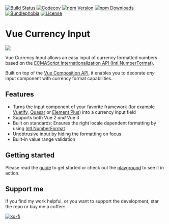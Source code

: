 [![Build Status](https://travis-ci.com/dm4t2/vue-currency-input.svg?branch=master)](https://app.travis-ci.com/github/dm4t2/vue-currency-input)
[![Codecov](https://codecov.io/gh/dm4t2/vue-currency-input/branch/master/graph/badge.svg)](https://codecov.io/gh/dm4t2/vue-currency-input)
[![npm Version](https://badgen.net/npm/v/vue-currency-input?color=green)](https://www.npmjs.com/package/vue-currency-input)
[![npm Downloads](https://badgen.net/npm/dw/vue-currency-input?color=green)](https://www.npmjs.com/package/vue-currency-input)
[![Bundlephobia](https://badgen.net/bundlephobia/minzip/vue-currency-input?color=green)](https://bundlephobia.com/result?p=vue-currency-input)
[![License](https://badgen.net/github/license/dm4t2/vue-currency-input?color=green)](https://github.com/dm4t2/vue-currency-input/blob/master/LICENSE)

# Vue Currency Input

[![](docs/vue-currency-input.gif)](https://dm4t2.github.io/vue-currency-input)

Vue Currency Input allows an easy input of currency formatted numbers based on the [ECMAScript Internationalization API (Intl.NumberFormat)](https://developer.mozilla.org/en-US/docs/Web/JavaScript/Reference/Global_Objects/Intl/NumberFormat).

Built on top of the [Vue Composition API](https://v3.vuejs.org/guide/composition-api-introduction.html), it enables you to decorate _any_ input component with currency format capabilities.

## Features

- Turns the input component of your favorite framework (for example [Vuetify](https://vuetifyjs.com/en/components/text-fields/), [Quasar](https://quasar.dev/vue-components/input) or [Element Plus](https://element-plus.org/en-US/component/input.html)) into a currency input field
- Supports both Vue 2 _and_ Vue 3
- Built on standards: Ensures the right locale dependent formatting by using [Intl.NumberFormat](https://developer.mozilla.org/en-US/docs/Web/JavaScript/Reference/Global_Objects/Intl/NumberFormat)
- Unobtrusive input by hiding the formatting on focus
- Built-in value range validation

## Getting started

Please read the [guide](https://dm4t2.github.io/vue-currency-input/guide) to get started or check out the [playground](https://dm4t2.github.io/vue-currency-input/playground) to see it in action.

## Support me

If you find my work helpful, or you want to support the development, star the repo or buy me a coffee:

[![ko-fi](https://www.ko-fi.com/img/githubbutton_sm.svg)](https://ko-fi.com/D1D6SXEA)
